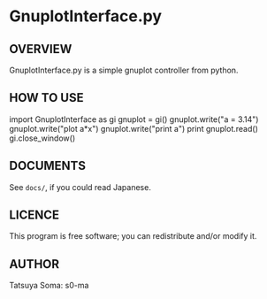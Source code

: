 GnuplotInterface.py
===================

OVERVIEW
--------
GnuplotInterface.py is a simple gnuplot controller from python.

HOW TO USE
----------

import GnuplotInterface as gi
gnuplot = gi()
gnuplot.write("a = 3.14")
gnuplot.write("plot a\*x")
gnuplot.write("print a")
print gnuplot.read()
gi.close\_window()

DOCUMENTS
---------
See `docs/`, if you could read Japanese.

LICENCE
-------
This program is free software; you can redistribute and/or modify it.

AUTHOR
------
Tatsuya Soma: s0-ma
